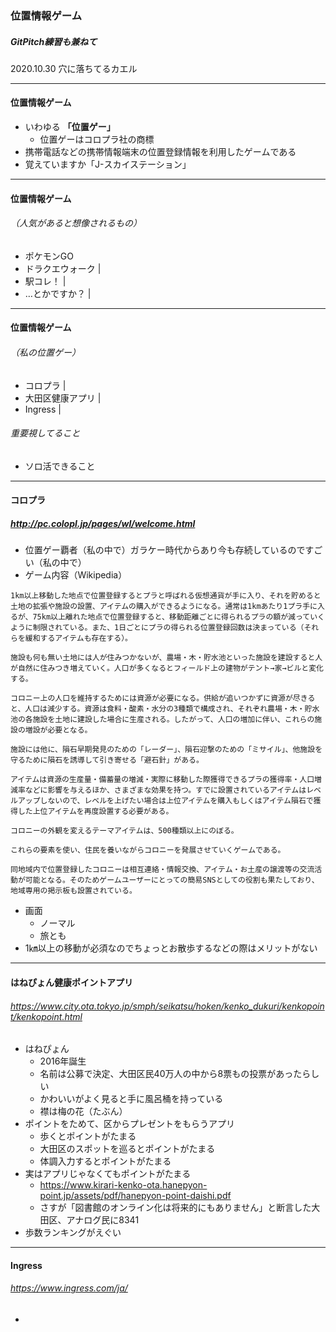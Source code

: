 ### 位置情報ゲーム
##### GitPitch練習も兼ねて


2020.10.30 穴に落ちてるカエル

---
#### 位置情報ゲーム

- いわゆる **「位置ゲー」**
  - 位置ゲーはコロプラ社の商標
- 携帯電話などの携帯情報端末の位置登録情報を利用したゲームである
- 覚えていますか「J-スカイステーション」

---

#### 位置情報ゲーム
###### （人気があると想像されるもの）

- ポケモンGO
- ドラクエウォーク |
- 駅コレ！ |
- …とかですか？ |

---

#### 位置情報ゲーム
###### （私の位置ゲー）

- コロプラ |
- 大田区健康アプリ |
- Ingress |

###### 重要視してること

- ソロ活できること

---

#### コロプラ

##### http://pc.colopl.jp/pages/wl/welcome.html

- 位置ゲー覇者（私の中で）ガラケー時代からあり今も存続しているのですごい（私の中で）
- ゲーム内容（Wikipedia）

```
1km以上移動した地点で位置登録するとプラと呼ばれる仮想通貨が手に入り、それを貯めると土地の拡張や施設の設置、アイテムの購入ができるようになる。通常は1kmあたり1プラ手に入るが、75km以上離れた地点で位置登録すると、移動距離ごとに得られるプラの額が減っていくように制限されている。また、1日ごとにプラの得られる位置登録回数は決まっている（それらを緩和するアイテムも存在する）。

施設も何も無い土地には人が住みつかないが、農場・木・貯水池といった施設を建設すると人が自然に住みつき増えていく。人口が多くなるとフィールド上の建物がテント→家→ビルと変化する。

コロニー上の人口を維持するためには資源が必要になる。供給が追いつかずに資源が尽きると、人口は減少する。資源は食料・酸素・水分の3種類で構成され、それぞれ農場・木・貯水池の各施設を土地に建設した場合に生産される。したがって、人口の増加に伴い、これらの施設の増設が必要となる。

施設には他に、隕石早期発見のための「レーダー」、隕石迎撃のための「ミサイル」、他施設を守るために隕石を誘導して引き寄せる「避石針」がある。

アイテムは資源の生産量・備蓄量の増減・実際に移動した際獲得できるプラの獲得率・人口増減率などに影響を与えるほか、さまざまな効果を持つ。すでに設置されているアイテムはレベルアップしないので、レベルを上げたい場合は上位アイテムを購入もしくはアイテム隕石で獲得した上位アイテムを再度設置する必要がある。

コロニーの外観を変えるテーマアイテムは、500種類以上にのぼる。

これらの要素を使い、住民を養いながらコロニーを発展させていくゲームである。

同地域内で位置登録したコロニーは相互連絡・情報交換、アイテム・お土産の譲渡等の交流活動が可能となる。そのためゲームユーザーにとっての簡易SNSとしての役割も果たしており、地域専用の掲示板も設置されている。
```

- 画面
	- ノーマル
	- 旅とも
- 1㎞以上の移動が必須なのでちょっとお散歩するなどの際はメリットがない

---

#### はねぴょん健康ポイントアプリ

###### https://www.city.ota.tokyo.jp/smph/seikatsu/hoken/kenko_dukuri/kenkopoint/kenkopoint.html

- はねぴょん
	- 2016年誕生
	- 名前は公募で決定、大田区民40万人の中から8票もの投票があったらしい
	- かわいいがよく見ると手に風呂桶を持っている
	- 襟は梅の花（たぶん）
- ポイントをためて、区からプレゼントをもらうアプリ
	- 歩くとポイントがたまる
	- 大田区のスポットを巡るとポイントがたまる
	- 体調入力するとポイントがたまる
- 実はアプリじゃなくてもポイントがたまる
	- https://www.kirari-kenko-ota.hanepyon-point.jp/assets/pdf/hanepyon-point-daishi.pdf
	- さすが「図書館のオンライン化は将来的にもありません」と断言した大田区、アナログ民に8341
- 歩数ランキングがえぐい

---

#### Ingress

###### https://www.ingress.com/ja/

- 
